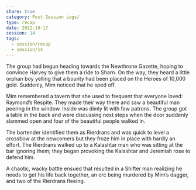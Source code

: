 ```yaml
---
share: true
category: Post Session Logs/
type: recap
date: 2022-10-17
session: 14
tags:
  - session/recap
  - session/14
---
```


The group had begun heading towards the Newthrone Gazette, hoping to convince Harvey to give them a ride to Sharn. On the way, they heard a little orphan boy yelling that a bounty had been placed on the Heroes of 10,000 gold. Suddenly, Mim noticed that he sped off. 

Mim remembered a tavern that she used to frequent that everyone loved: Raymond’s Respite. They made their way there and saw a beautiful man peering in the window. Inside was dimly lit with few patrons. The group got a table in the back and were discussing next steps when the door suddenly slammed open and four of the beautiful people walked in.

The bartender identified them as Rierdrans and was quick to level a crossbow at the newcomers but they froze him in place with hardly an effort. The Rierdrans walked up to a Kalashtar man who was sitting at the bar ignoring them; they began provoking the Kalashtar and Jeremiah rose to defend him.

A chaotic, wacky battle ensued that resulted in a Shifter man realizing he needs to get his life back together, an orc being murdered by Mim’s dagger, and two of the Rierdrans fleeing. 